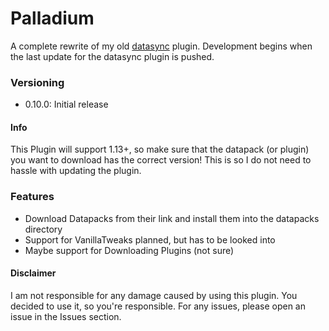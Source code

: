 # Palladium
A complete rewrite of my old [datasync](https://github.com/tornrpg/datasync) plugin. Development begins when the last update for the datasync plugin is pushed.

### Versioning

 - 0.10.0: Initial release

#### Info

This Plugin will support 1.13+, so make sure that the datapack (or plugin) you want to download has the correct version!
This is so I do not need to hassle with updating the plugin.

### Features

 - Download Datapacks from their link and install them into the datapacks directory
 - Support for VanillaTweaks planned, but has to be looked into
 - Maybe support for Downloading Plugins (not sure)

#### Disclaimer
I am not responsible for any damage caused by using this plugin. You decided to use it, so you're responsible.
For any issues, please open an issue in the Issues section.